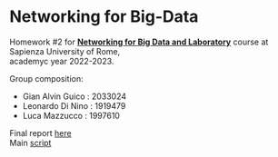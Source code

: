 # Networking for Big-Data
Homework #2 for [**Networking for Big Data and Laboratory**](https://web.uniroma1.it/netlab/networking-big-data-and-laboratory) course at Sapienza University of Rome,\
academyc year 2022-2023.

Group composition:

- Gian Alvin Guico : 2033024
- Leonardo Di Nino : 1919479
- Luca Mazzucco : 1997610

Final report [here](https://nbviewer.org/github/LM1997610/Networking-for-Big-Data/blob/main/NBD_CH2_Report.pdf)\
Main [script](https://github.com/LM1997610/Networking-for-Big-Data/blob/main/NBD_CH2.ipynb)
